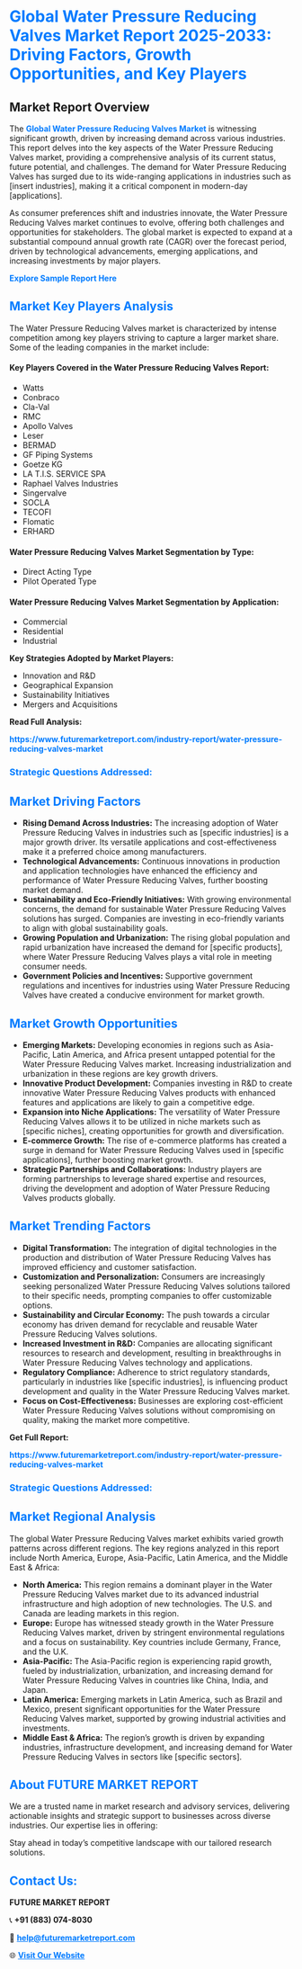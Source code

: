 <h1 style="color: #007BFF;">Global Water Pressure Reducing Valves Market Report 2025-2033: Driving Factors, Growth Opportunities, and Key Players</h1>

<section id="overview">
<h2>Market Report Overview</h2>
<p>The <a href="https://www.futuremarketreport.com/industry-report/water-pressure-reducing-valves-market" style="color: #007BFF; text-decoration: none;"><strong>Global Water Pressure Reducing Valves Market</strong></a> is witnessing significant growth, driven by increasing demand across various industries. This report delves into the key aspects of the Water Pressure Reducing Valves market, providing a comprehensive analysis of its current status, future potential, and challenges. The demand for Water Pressure Reducing Valves has surged due to its wide-ranging applications in industries such as [insert industries], making it a critical component in modern-day [applications].</p>
<p>As consumer preferences shift and industries innovate, the Water Pressure Reducing Valves market continues to evolve, offering both challenges and opportunities for stakeholders. The global market is expected to expand at a substantial compound annual growth rate (CAGR) over the forecast period, driven by technological advancements, emerging applications, and increasing investments by major players.</p>
</section>

<section id="overview">
<p><a href="https://www.futuremarketreport.com/request-sample/reportId=33272" style="color: #007BFF; text-decoration: none;"><strong>Explore Sample Report Here</strong></a></p>
</section>

<section id="key-players">
<h2 style="color: #007BFF;">Market Key Players Analysis</h2>
<p>The Water Pressure Reducing Valves market is characterized by intense competition among key players striving to capture a larger market share. Some of the leading companies in the market include:</p>
<h4>Key Players Covered in the Water Pressure Reducing Valves Report:</h4>
<ul><li>Watts</li><li>Conbraco</li><li>Cla-Val</li><li>RMC</li><li>Apollo Valves</li><li>Leser</li><li>BERMAD</li><li>GF Piping Systems</li><li>Goetze KG</li><li>LA T.I.S. SERVICE SPA</li><li>Raphael Valves Industries</li><li>Singervalve</li><li>SOCLA</li><li>TECOFI</li><li>Flomatic</li><li>ERHARD</li></ul>
<h4>Water Pressure Reducing Valves Market Segmentation by Type:</h4>
<ul><li>Direct Acting Type</li><li>Pilot Operated Type</li></ul>

<h4>Water Pressure Reducing Valves Market Segmentation by Application:</h4>
<ul><li>Commercial</li><li>Residential</li><li>Industrial</li></ul>
<p><strong>Key Strategies Adopted by Market Players:</strong></p>
<ul>
<li>Innovation and R&D</li>
<li>Geographical Expansion</li>
<li>Sustainability Initiatives</li>
<li>Mergers and Acquisitions</li>
</ul>
</section>

<section>
<p><strong>Read Full Analysis: </strong></p><a href="https://www.futuremarketreport.com/industry-report/water-pressure-reducing-valves-market" style="color: #007BFF; text-decoration: none;"><strong>https://www.futuremarketreport.com/industry-report/water-pressure-reducing-valves-market</strong></a>
<h3 style="color: #007BFF;">Strategic Questions Addressed:</h3>
</section>

<section id="driving-factors">
<h2 style="color: #007BFF;">Market Driving Factors</h2>
<ul>
<li><strong>Rising Demand Across Industries:</strong> The increasing adoption of Water Pressure Reducing Valves in industries such as [specific industries] is a major growth driver. Its versatile applications and cost-effectiveness make it a preferred choice among manufacturers.</li>
<li><strong>Technological Advancements:</strong> Continuous innovations in production and application technologies have enhanced the efficiency and performance of Water Pressure Reducing Valves, further boosting market demand.</li>
<li><strong>Sustainability and Eco-Friendly Initiatives:</strong> With growing environmental concerns, the demand for sustainable Water Pressure Reducing Valves solutions has surged. Companies are investing in eco-friendly variants to align with global sustainability goals.</li>
<li><strong>Growing Population and Urbanization:</strong> The rising global population and rapid urbanization have increased the demand for [specific products], where Water Pressure Reducing Valves plays a vital role in meeting consumer needs.</li>
<li><strong>Government Policies and Incentives:</strong> Supportive government regulations and incentives for industries using Water Pressure Reducing Valves have created a conducive environment for market growth.</li>
</ul>
</section>

<section id="growth-opportunities">
<h2 style="color: #007BFF;">Market Growth Opportunities</h2>
<ul>
<li><strong>Emerging Markets:</strong> Developing economies in regions such as Asia-Pacific, Latin America, and Africa present untapped potential for the Water Pressure Reducing Valves market. Increasing industrialization and urbanization in these regions are key growth drivers.</li>
<li><strong>Innovative Product Development:</strong> Companies investing in R&D to create innovative Water Pressure Reducing Valves products with enhanced features and applications are likely to gain a competitive edge.</li>
<li><strong>Expansion into Niche Applications:</strong> The versatility of Water Pressure Reducing Valves allows it to be utilized in niche markets such as [specific niches], creating opportunities for growth and diversification.</li>
<li><strong>E-commerce Growth:</strong> The rise of e-commerce platforms has created a surge in demand for Water Pressure Reducing Valves used in [specific applications], further boosting market growth.</li>
<li><strong>Strategic Partnerships and Collaborations:</strong> Industry players are forming partnerships to leverage shared expertise and resources, driving the development and adoption of Water Pressure Reducing Valves products globally.</li>
</ul>
</section>

<section id="trending-factors">
<h2 style="color: #007BFF;">Market Trending Factors</h2>
<ul>
<li><strong>Digital Transformation:</strong> The integration of digital technologies in the production and distribution of Water Pressure Reducing Valves has improved efficiency and customer satisfaction.</li>
<li><strong>Customization and Personalization:</strong> Consumers are increasingly seeking personalized Water Pressure Reducing Valves solutions tailored to their specific needs, prompting companies to offer customizable options.</li>
<li><strong>Sustainability and Circular Economy:</strong> The push towards a circular economy has driven demand for recyclable and reusable Water Pressure Reducing Valves solutions.</li>
<li><strong>Increased Investment in R&D:</strong> Companies are allocating significant resources to research and development, resulting in breakthroughs in Water Pressure Reducing Valves technology and applications.</li>
<li><strong>Regulatory Compliance:</strong> Adherence to strict regulatory standards, particularly in industries like [specific industries], is influencing product development and quality in the Water Pressure Reducing Valves market.</li>
<li><strong>Focus on Cost-Effectiveness:</strong> Businesses are exploring cost-efficient Water Pressure Reducing Valves solutions without compromising on quality, making the market more competitive.</li>
</ul>
</section>

<section>
<p><strong>Get Full Report: </strong></p><a href="https://www.futuremarketreport.com/industry-report/water-pressure-reducing-valves-market" style="color: #007BFF; text-decoration: none;"><strong>https://www.futuremarketreport.com/industry-report/water-pressure-reducing-valves-market</strong></a>
<h3 style="color: #007BFF;">Strategic Questions Addressed:</h3>
</section>


<section id="regional-analysis">
<h2 style="color: #007BFF;">Market Regional Analysis</h2>
<p>The global Water Pressure Reducing Valves market exhibits varied growth patterns across different regions. The key regions analyzed in this report include North America, Europe, Asia-Pacific, Latin America, and the Middle East & Africa:</p>
<ul>
<li><strong>North America:</strong> This region remains a dominant player in the Water Pressure Reducing Valves market due to its advanced industrial infrastructure and high adoption of new technologies. The U.S. and Canada are leading markets in this region.</li>
<li><strong>Europe:</strong> Europe has witnessed steady growth in the Water Pressure Reducing Valves market, driven by stringent environmental regulations and a focus on sustainability. Key countries include Germany, France, and the U.K.</li>
<li><strong>Asia-Pacific:</strong> The Asia-Pacific region is experiencing rapid growth, fueled by industrialization, urbanization, and increasing demand for Water Pressure Reducing Valves in countries like China, India, and Japan.</li>
<li><strong>Latin America:</strong> Emerging markets in Latin America, such as Brazil and Mexico, present significant opportunities for the Water Pressure Reducing Valves market, supported by growing industrial activities and investments.</li>
<li><strong>Middle East & Africa:</strong> The region’s growth is driven by expanding industries, infrastructure development, and increasing demand for Water Pressure Reducing Valves in sectors like [specific sectors].</li>
</ul>
</section>

<footer>
<h2 style="color: #007BFF;">About FUTURE MARKET REPORT</h2>
<p>We are a trusted name in market research and advisory services, delivering actionable insights and strategic support to businesses across diverse industries. Our expertise lies in offering:</p>

<p>Stay ahead in today’s competitive landscape with our tailored research solutions.</p>

<h2 style="color: #007BFF;">Contact Us:</h2>
<p><strong>FUTURE MARKET REPORT</strong></p>
<p>📞 <strong>+91 (883) 074-8030</strong></p>
<p>📧 <strong><a href="mailto:help@futuremarketreport.com" style="color: #007BFF;">help@futuremarketreport.com</a></strong></p>
<p>🌐 <strong><a href="https://www.futuremarketreport.com/" style="color: #007BFF;">Visit Our Website</a></strong></p>
</footer>